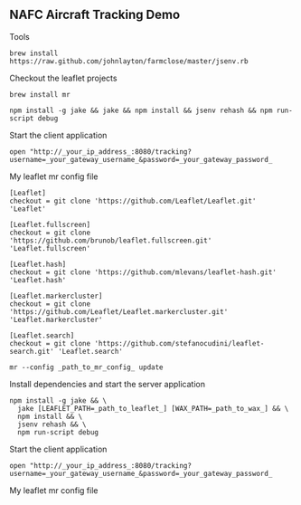NAFC Aircraft Tracking Demo
---------------------------

Tools

```
brew install https://raw.github.com/johnlayton/farmclose/master/jsenv.rb
```

Checkout the leaflet projects

```
brew install mr
```

```
npm install -g jake && jake && npm install && jsenv rehash && npm run-script debug
```

Start the client application

```
open "http://_your_ip_address_:8080/tracking?username=_your_gateway_username_&password=_your_gateway_password_
```

My leaflet mr config file

```
[Leaflet]
checkout = git clone 'https://github.com/Leaflet/Leaflet.git' 'Leaflet'

[Leaflet.fullscreen]
checkout = git clone 'https://github.com/brunob/leaflet.fullscreen.git' 'Leaflet.fullscreen'

[Leaflet.hash]
checkout = git clone 'https://github.com/mlevans/leaflet-hash.git' 'Leaflet.hash'

[Leaflet.markercluster]
checkout = git clone 'https://github.com/Leaflet/Leaflet.markercluster.git' 'Leaflet.markercluster'

[Leaflet.search]
checkout = git clone 'https://github.com/stefanocudini/leaflet-search.git' 'Leaflet.search'
```

```
mr --config _path_to_mr_config_ update
```

Install dependencies and start the server application

```
npm install -g jake && \
  jake [LEAFLET_PATH=_path_to_leaflet_] [WAX_PATH=_path_to_wax_] && \
  npm install && \
  jsenv rehash && \
  npm run-script debug
```

Start the client application

```
open "http://_your_ip_address_:8080/tracking?username=_your_gateway_username_&password=_your_gateway_password_
```

My leaflet mr config file